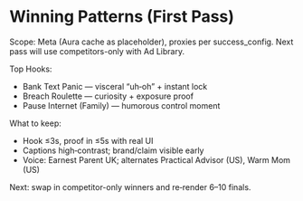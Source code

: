 # Winning Patterns (First Pass)

Scope: Meta (Aura cache as placeholder), proxies per success_config. Next pass will use competitors-only with Ad Library.

Top Hooks:
- Bank Text Panic — visceral “uh‑oh” + instant lock
- Breach Roulette — curiosity + exposure proof
- Pause Internet (Family) — humorous control moment

What to keep:
- Hook ≤3s, proof in ≤5s with real UI
- Captions high‑contrast; brand/claim visible early
- Voice: Earnest Parent UK; alternates Practical Advisor (US), Warm Mom (US)

Next: swap in competitor-only winners and re‑render 6–10 finals.

